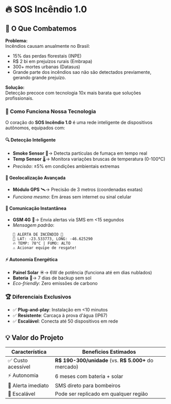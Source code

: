 # 🔥 SOS Incêndio 1.0

## 🚨 O Que Combatemos
**Problema:**  
Incêndios causam anualmente no Brasil:
- 15% das perdas florestais (INPE)
- R$ 2 bi em prejuízos rurais (Embrapa)
- 300+ mortes urbanas (Datasus)
- Grande parte dos incêndios sao não são detectados previamente, gerando grande prejuízo.

**Solução:**  
Detecção precoce com tecnologia 10x mais barata que soluções profissionais.


### 🌟 **Como Funciona Nossa Tecnologia**  

O coração do **SOS Incêndio 1.0** é uma rede inteligente de dispositivos autônomos, equipados com:  

#### 🔍 **Detecção Inteligente**  
- **Smoke Sensor** 🚬→ Detecta partículas de fumaça em tempo real  
- **Temp Sensor** 🌡️→ Monitora variações bruscas de temperatura (0-100°C)  
- *Precisão*: ±5% em condições ambientais extremas  

#### 📍 **Geolocalização Avançada**  
- **Módulo GPS** 🛰️→ Precisão de 3 metros (coordenadas exatas)  
- *Funciona mesmo*: Em áreas sem internet ou sinal celular  

#### 📶 **Comunicação Instantânea**  
- **GSM 4G** 📱→ Envia alertas via SMS em <15 segundos  
- *Mensagem padrão*:  
  ```plaintext
  🚨 ALERTA DE INCÊNDIO 🚨
  📍 LAT: -23.533773, LONG: -46.625290
  🔥 TEMP: 78°C | FUMO: ALTO
  ⚠️ Acionar equipe de resgate!
  ```

#### ⚡ **Autonomia Energética**  
- **Painel Solar** ☀️→ 6W de potência (funciona até em dias nublados)  
- **Bateria** 🔋→ 7 dias de backup sem sol  
- *Eco-friendly*: Zero emissões de carbono  

### 🏆 **Diferenciais Exclusivos**  
- ✅ **Plug-and-play**: Instalação em <10 minutos  
- ✅ **Resistente**: Carcaça à prova d'água (IP67)  
- ✅ **Escalável**: Conecta até 50 dispositivos em rede  

## 💡 Valor do Projeto
| Característica       | Beneficios Estimados                     |
|----------------------|----------------------------------------|
| ✅ Custo acessível   | **R$ 190-300/unidade** (vs. **R$ 5.000+** do mercado) |
| ⚡ Autonomia         | 6 meses com bateria + solar             |
| 📶 Alerta imediato   | SMS direto para bombeiros                |
| 🌱 Escalável        | Pode ser replicado em qualquer região  |
 
